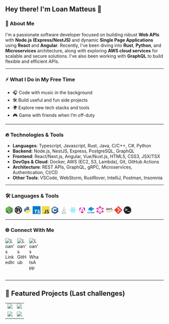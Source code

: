 ## Hey there! I'm Loan Matteus 👋

### 🚀 About Me
I'm a passionate software developer focused on building robust **Web APIs** with **Node.js (Express/NestJS)** and dynamic **Single Page Applications** using **React** and **Angular**. Recently, I've been diving into **Rust**, **Python**, and **Microservices** architecture, along with exploring **AWS cloud services** for scalable and secure solutions. I've also been working with **GraphQL** to build flexible and efficient APIs.

---

### ⚡ What I Do in My Free Time
- 🎧 Code with music in the background  
- 🛠️ Build useful and fun side projects  
- 🌍 Explore new tech stacks and tools  
- 🎮 Game with friends when I’m off-duty  

---

### 🔥 Technologies & Tools
- **Languages**: Typescript, Javascript, Rust, Java, C/C++, C#, Python
- **Backend**: Node.js, NestJS, Express, PostgreSQL, GraphQL  
- **Frontend**: React/Next.js, Angular, Vue/Nuxt.js, HTML5, CSS3, JSX/TSX  
- **DevOps & Cloud**: Docker, AWS (EC2, S3, Lambda), Git, GitHub Actions
- **Architecture**: REST APIs, GraphQL, gRPC, Microservices, Authentication, CI/CD  
- **Other Tools**: VSCode, WebStorm, RustRover, IntelliJ, Postman, Insomnia  

---

### 🛠️ Languages & Tools
<p>
  <img height="25" src="https://raw.githubusercontent.com/github/explore/main/topics/nodejs/nodejs.png">
  <img height="25" src="https://raw.githubusercontent.com/github/explore/main/topics/rust/rust.png">
  <img height="25" src="https://raw.githubusercontent.com/github/explore/main/topics/python/python.png">
  <img height="25" src="https://raw.githubusercontent.com/github/explore/main/topics/typescript/typescript.png">
  <img height="25" src="https://raw.githubusercontent.com/github/explore/main/topics/javascript/javascript.png">
  <img height="25" src="https://raw.githubusercontent.com/github/explore/main/topics/cpp/cpp.png">
  <img height="25" src="https://raw.githubusercontent.com/github/explore/main/topics/java/java.png">
  <img height="25" src="https://raw.githubusercontent.com/github/explore/main/topics/react/react.png">
  <img height="25" src="https://raw.githubusercontent.com/github/explore/main/topics/angular/angular.png">
  <img height="25" src="https://raw.githubusercontent.com/github/explore/main/topics/docker/docker.png">
  <img height="25" src="https://raw.githubusercontent.com/github/explore/main/topics/graphql/graphql.png">
  <img height="25" src="https://raw.githubusercontent.com/github/explore/main/topics/aws/aws.png">
  <img height="25" src="https://raw.githubusercontent.com/github/explore/main/topics/git/git.png">
  <img height="25" src="https://raw.githubusercontent.com/github/explore/main/topics/terminal/terminal.png">
</p>

---

### 🌐 Connect With Me
<span style="display: flex; gap: 8px;">
  <a href="https://www.linkedin.com/in/loanmatteusz/">
    <img align="left" alt="Loan's LinkedIn" width="30px" src="https://cdn.jsdelivr.net/npm/simple-icons@v5/icons/linkedin.svg" />
  </a>
  <a href="https://github.com/loanmatteusz">
    <img align="left" alt="Loan's GitHub" width="30px" src="https://cdn.jsdelivr.net/npm/simple-icons@v5/icons/github.svg" />
  </a>
  <a href="https://api.whatsapp.com/send/?phone=66611142972&text&type=phone_number&app_absent=0">
    <img align="left" alt="Loan's WhatsApp" width="30px" src="https://cdn.jsdelivr.net/npm/simple-icons@v5/icons/whatsapp.svg" />
  </a>
</span>
<br>

---

## 📌 Featured Projects (Last challenges)

<table>
  <tr>
    <td>
      <a href="https://github.com/loanmatteusz/challenge-esig">
        <img src="https://github-readme-stats.vercel.app/api/pin/?username=loanmatteusz&repo=challenge-esig&theme=default" />
      </a>
    </td>
    <td>
      <a href="https://github.com/loanmatteusz/challenge-snet">
        <img src="https://github-readme-stats.vercel.app/api/pin/?username=loanmatteusz&repo=challenge-snet&theme=default" />
      </a>
    </td>
  </tr>
  <tr>
    <td>
      <a href="https://github.com/loanmatteusz/letmeask-api">
        <img src="https://github-readme-stats.vercel.app/api/pin/?username=loanmatteusz&repo=letmeask-api&theme=default" />
      </a>
    </td>
    <td>
      <a href="https://github.com/loanmatteusz/socio-map-challenge-php">
        <img src="https://github-readme-stats.vercel.app/api/pin/?username=loanmatteusz&repo=socio-map-challenge-php&theme=default" />
      </a>
    </td>
  </tr>
</table>
